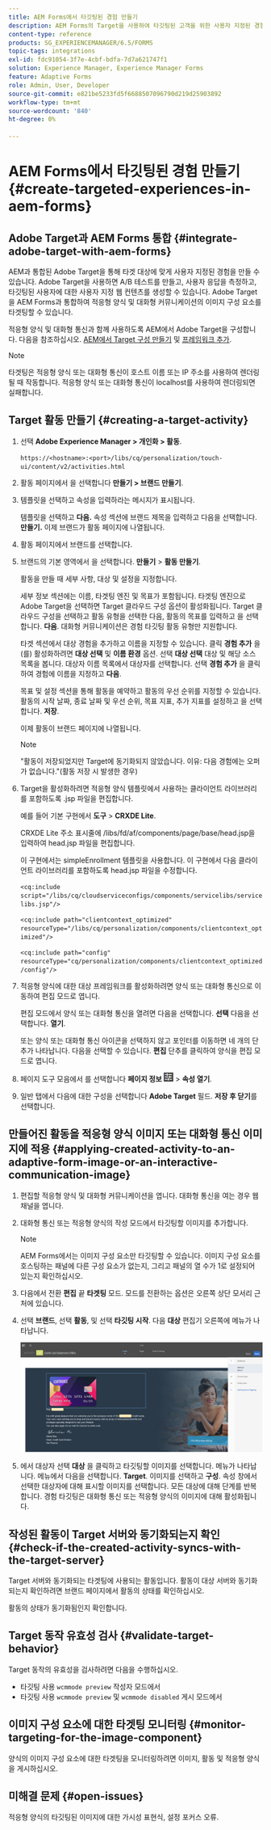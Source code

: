 ```yaml
---
title: AEM Forms에서 타깃팅된 경험 만들기
description: AEM Forms의 Target을 사용하여 타깃팅된 고객을 위한 사용자 지정된 경험을 만듭니다.
content-type: reference
products: SG_EXPERIENCEMANAGER/6.5/FORMS
topic-tags: integrations
exl-id: fdc91054-3f7e-4cbf-bdfa-7d7a621747f1
solution: Experience Manager, Experience Manager Forms
feature: Adaptive Forms
role: Admin, User, Developer
source-git-commit: e821be5233fd5f6688507096790d219d25903892
workflow-type: tm+mt
source-wordcount: '840'
ht-degree: 0%

---
```


# AEM Forms에서 타깃팅된 경험 만들기 {#create-targeted-experiences-in-aem-forms}

## Adobe Target과 AEM Forms 통합 {#integrate-adobe-target-with-aem-forms}

AEM과 통합된 Adobe Target을 통해 타겟 대상에 맞게 사용자 지정된 경험을 만들 수 있습니다. Adobe Target을 사용하면 A/B 테스트를 만들고, 사용자 응답을 측정하고, 타깃팅된 사용자에 대한 사용자 지정 웹 컨텐츠를 생성할 수 있습니다. Adobe Target을 AEM Forms과 통합하여 적응형 양식 및 대화형 커뮤니케이션의 이미지 구성 요소를 타겟팅할 수 있습니다.

적응형 양식 및 대화형 통신과 함께 사용하도록 AEM에서 Adobe Target을 구성합니다. 다음을 참조하십시오. [AEM에서 Target 구성 만들기](/help/sites-administering/target.md) 및 [프레임워크 추가](/help/sites-administering/target.md).

>[!NOTE]
>
>타겟팅은 적응형 양식 또는 대화형 통신이 호스트 이름 또는 IP 주소를 사용하여 렌더링될 때 작동합니다. 적응형 양식 또는 대화형 통신이 localhost를 사용하여 렌더링되면 실패합니다.

## Target 활동 만들기 {#creating-a-target-activity}

1. 선택 **Adobe Experience Manager > 개인화 > 활동**.

   `https://<hostname>:<port>/libs/cq/personalization/touch-ui/content/v2/activities.html`

1. 활동 페이지에서 을 선택합니다 **만들기 > 브랜드 만들기**.
1. 템플릿을 선택하고 속성을 입력하라는 메시지가 표시됩니다.

   템플릿을 선택하고 **다음.** 속성 섹션에 브랜드 제목을 입력하고 다음을 선택합니다. **만들기.**
이제 브랜드가 활동 페이지에 나열됩니다.

1. 활동 페이지에서 브랜드를 선택합니다.
1. 브랜드의 기본 영역에서 을 선택합니다. **만들기** > **활동 만들기**.

   활동을 만들 때 세부 사항, 대상 및 설정을 지정합니다.

   세부 정보 섹션에는 이름, 타겟팅 엔진 및 목표가 포함됩니다. 타겟팅 엔진으로 Adobe Target을 선택하면 Target 클라우드 구성 옵션이 활성화됩니다. Target 클라우드 구성을 선택하고 활동 유형을 선택한 다음, 활동의 목표를 입력하고 을 선택합니다. **다음**. 대화형 커뮤니케이션은 경험 타깃팅 활동 유형만 지원합니다.

   타겟 섹션에서 대상 경험을 추가하고 이름을 지정할 수 있습니다. 클릭 **경험 추가** 을(를) 활성화하려면 **대상 선택** 및 **이름 환경** 옵션. 선택 **대상 선택** 대상 및 해당 소스 목록을 봅니다. 대상자 이름 목록에서 대상자를 선택합니다. 선택 **경험 추가** 을 클릭하여 경험에 이름을 지정하고 **다음**.

   목표 및 설정 섹션을 통해 활동을 예약하고 활동의 우선 순위를 지정할 수 있습니다. 활동의 시작 날짜, 종료 날짜 및 우선 순위, 목표 지표, 추가 지표를 설정하고 을 선택합니다. **저장**.

   이제 활동이 브랜드 페이지에 나열됩니다.

   >[!NOTE]
   >
   >&quot;활동이 저장되었지만 Target에 동기화되지 않았습니다. 이유: 다음 경험에는 오퍼가 없습니다.&quot;(활동 저장 시 발생한 경우)

1. Target을 활성화하려면 적응형 양식 템플릿에서 사용하는 클라이언트 라이브러리를 포함하도록 .jsp 파일을 편집합니다.

   예를 들어 기본 구현에서 **도구** >  **CRXDE Lite**.

   CRXDE Lite 주소 표시줄에 /libs/fd/af/components/page/base/head.jsp을 입력하여 head.jsp 파일을 편집합니다.

   이 구현에서는 simpleEnrollment 템플릿을 사용합니다. 이 구현에서 다음 클라이언트 라이브러리를 포함하도록 head.jsp 파일을 수정합니다.

   `<cq:include script="/libs/cq/cloudserviceconfigs/components/servicelibs/servicelibs.jsp"/>`

   `<cq:include path="clientcontext_optimized" resourceType="/libs/cq/personalization/components/clientcontext_optimized"/>`

   `<cq:include path="config" resourceType="cq/personalization/components/clientcontext_optimized/config"/>`

1. 적응형 양식에 대한 대상 프레임워크를 활성화하려면 양식 또는 대화형 통신으로 이동하여 편집 모드로 엽니다.

   편집 모드에서 양식 또는 대화형 통신을 열려면 다음을 선택합니다. **선택** 다음을 선택합니다. **열기**.

   또는 양식 또는 대화형 통신 아이콘을 선택하지 않고 포인터를 이동하면 네 개의 단추가 나타납니다. 다음을 선택할 수 있습니다. **편집** 단추를 클릭하여 양식을 편집 모드로 엽니다.

1. 페이지 도구 모음에서 를 선택합니다 **페이지 정보** ![theme-options](assets/theme-options.png) > **속성 열기**.
1. 일반 탭에서 다음에 대한 구성을 선택합니다 **Adobe Target** 필드. **저장 후 닫기**&#x200B;를 선택합니다.

## 만들어진 활동을 적응형 양식 이미지 또는 대화형 통신 이미지에 적용 {#applying-created-activity-to-an-adaptive-form-image-or-an-interactive-communication-image}

1. 편집할 적응형 양식 및 대화형 커뮤니케이션을 엽니다. 대화형 통신을 여는 경우 웹 채널을 엽니다.

1. 대화형 통신 또는 적응형 양식의 작성 모드에서 타깃팅할 이미지를 추가합니다.

   >[!NOTE]
   >
   >AEM Forms에서는 이미지 구성 요소만 타깃팅할 수 있습니다. 이미지 구성 요소를 호스팅하는 패널에 다른 구성 요소가 없는지, 그리고 패널의 열 수가 1로 설정되어 있는지 확인하십시오.

1. 다음에서 전환 **편집** 끝 **타겟팅** 모드. 모드를 전환하는 옵션은 오른쪽 상단 모서리 근처에 있습니다.
1. 선택 **브랜드**, 선택 **활동**, 및 선택 **타깃팅 시작**. 다음 **대상** 편집기 오른쪽에 메뉴가 나타납니다.

   ![타깃팅 메뉴](assets/targeting-menu.png)

1. 에서 대상자 선택 **대상** 을 클릭하고 타깃팅할 이미지를 선택합니다. 메뉴가 나타납니다. 메뉴에서 다음을 선택합니다. **Target**. 이미지를 선택하고 **구성**. 속성 창에서 선택한 대상자에 대해 표시할 이미지를 선택합니다. 모든 대상에 대해 단계를 반복합니다. 경험 타깃팅은 대화형 통신 또는 적응형 양식의 이미지에 대해 활성화됩니다.

## 작성된 활동이 Target 서버와 동기화되는지 확인 {#check-if-the-created-activity-syncs-with-the-target-server}

Target 서버와 동기화되는 타겟팅에 사용되는 활동입니다. 활동이 대상 서버와 동기화되는지 확인하려면 브랜드 페이지에서 활동의 상태를 확인하십시오.

활동의 상태가 동기화됨인지 확인합니다.

## Target 동작 유효성 검사 {#validate-target-behavior}

Target 동작의 유효성을 검사하려면 다음을 수행하십시오.

* 타깃팅 사용 `wcmmode preview` 작성자 모드에서
* 타깃팅 사용 `wcmmode preview` 및 `wcmmode disabled` 게시 모드에서

## 이미지 구성 요소에 대한 타겟팅 모니터링 {#monitor-targeting-for-the-image-component}

양식의 이미지 구성 요소에 대한 타겟팅을 모니터링하려면 이미지, 활동 및 적응형 양식을 게시하십시오.

## 미해결 문제 {#open-issues}

적응형 양식의 타깃팅된 이미지에 대한 가시성 표현식, 설정 포커스 오류.
